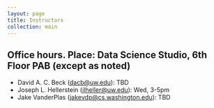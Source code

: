 ```yaml
---
layout: page
title: Instructors
collection: main
---
```


## Office hours. Place: Data Science Studio, 6th Floor PAB (except as noted)

- David A. C. Beck (dacb@uw.edu): TBD
- Joseph L. Hellerstein (jlheller@uw.edu): Wed, 3-5pm
- Jake VanderPlas (jakevdp@cs.washington.edu): TBD
